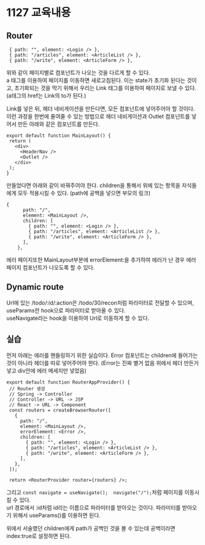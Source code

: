 # 1127 교육내용
## Router
```
 { path: "", element: <Login /> },
 { path: "/articles", element: <ArticleList /> },
 { path: "/write", element: <ArticleForm /> },
```
 위와 같이 페이지별로 컴포넌트가 나오는 것을 다르게 할 수 있다.</br>
 a 태그를 이용하여 페이지를 이동하면 새로고침된다. 이는 state가 초기화 된다는 것이고, 초기화되는 것을 막기 위해서 우리는 Link 태그를 이용하여 페이지로 보낼 수 있다. (a태그의 href는 Link의 to가 된다.) </br>

 Link를 넣은 뒤, 헤더 네비게이션을 만든다면, 모든 컴포넌트에 넣어주어야 할 것이다. 이런 과정을 한번에 줄여줄 수 있는 방법으로 헤더 네비게이션과 Outlet 컴포넌트를 넣어서 만든 아래와 같은 컴포넌트를 만든다. </br>
 ```
export default function MainLayout() {
  return (
    <div>
      <HeaderNav />
      <Outlet />
    </div>
  );
}
```
만들었다면 아래와 같이 바꿔주어야 한다. children을 통해서 위에 있는 항목을 자식들에게 모두 적용시킬 수 있다. (path에 공백을 넣으면 부모의 링크)</br>
```
{
      path: "/",
      element: <MainLayout />,
      children: [
        { path: "", element: <Login /> },
        { path: "/articles", element: <ArticleList /> },
        { path: "/write", element: <ArticleForm /> },
      ],
    },
```
 에러 페이지또한 MainLayout부분에 errorElement:<NotFound />을 추가하여 에러가 난 경우 에러 페이지 컴포넌트가 나오도록 할 수 있다. </br>

## Dynamic route
 Url에 있는 /todo/:id/:action은 /todo/30/recon처럼 파라미터로 전달할 수 있으며, useParams란 hook으로 파라미터로 받아올 수 있다.</br>
 useNavigate라는 hook을 이용하여 Url로 이동하게 할 수 있다. </br>
 
## 실습
 먼저 아래는 에러를 핸들링하기 위한 실습이다. Error 컴포넌트는 children에 들어가는 것이 아니라 헤더를 따로 넣어주어야 한다.
 (Error는 진짜 별거 없음 위에서 헤더 만든거 넣고 div안에 에러 메세지만 넣었음)</br>
 ```
 export default function RouterAppProvider() {
  // Router 생성
  // Spring -> Controller
  // Controller -> URL -> JSP
  // React -> URL -> Component
  const routers = createBrowserRouter([
    {
      path: "/",
      element: <MainLayout />,
      errorElement: <Error />,
      children: [
        { path: "", element: <Login /> },
        { path: "/articles", element: <ArticleList /> },
        { path: "/write", element: <ArticleForm /> },
      ],
    },
  ]);

  return <RouterProvider router={routers} />;
 ```
 그리고 ```const navigate = useNavigate();  navigate("/");```처럼 페이지를 이동시킬 수 있다. </br>
 url 경로에서 :id처럼 id라는 이름으로 파라미터를 받아오는 것이다. 파라미터를 받아오기 위해서 useParams()를 이용하면 된다.
 
 위에서 서술했던 children에게 path가 공백인 것을 볼 수 있는데 공백이라면 index:true로 설정하면 된다.</br>
 









  
 



